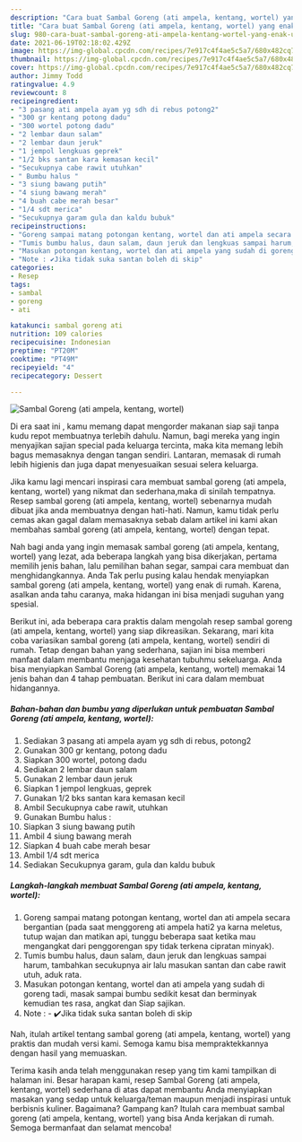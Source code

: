 ```yaml
---
description: "Cara buat Sambal Goreng (ati ampela, kentang, wortel) yang enak Untuk Jualan"
title: "Cara buat Sambal Goreng (ati ampela, kentang, wortel) yang enak Untuk Jualan"
slug: 980-cara-buat-sambal-goreng-ati-ampela-kentang-wortel-yang-enak-untuk-jualan
date: 2021-06-19T02:18:02.429Z
image: https://img-global.cpcdn.com/recipes/7e917c4f4ae5c5a7/680x482cq70/sambal-goreng-ati-ampela-kentang-wortel-foto-resep-utama.jpg
thumbnail: https://img-global.cpcdn.com/recipes/7e917c4f4ae5c5a7/680x482cq70/sambal-goreng-ati-ampela-kentang-wortel-foto-resep-utama.jpg
cover: https://img-global.cpcdn.com/recipes/7e917c4f4ae5c5a7/680x482cq70/sambal-goreng-ati-ampela-kentang-wortel-foto-resep-utama.jpg
author: Jimmy Todd
ratingvalue: 4.9
reviewcount: 8
recipeingredient:
- "3 pasang ati ampela ayam yg sdh di rebus potong2"
- "300 gr kentang potong dadu"
- "300 wortel potong dadu"
- "2 lembar daun salam"
- "2 lembar daun jeruk"
- "1 jempol lengkuas geprek"
- "1/2 bks santan kara kemasan kecil"
- "Secukupnya cabe rawit utuhkan"
- " Bumbu halus "
- "3 siung bawang putih"
- "4 siung bawang merah"
- "4 buah cabe merah besar"
- "1/4 sdt merica"
- "Secukupnya garam gula dan kaldu bubuk"
recipeinstructions:
- "Goreng sampai matang potongan kentang, wortel dan ati ampela secara bergantian (pada saat menggoreng ati ampela hati2 ya karna meletus, tutup wajan dan matikan api, tunggu beberapa saat ketika mau mengangkat dari penggorengan spy tidak terkena cipratan minyak)."
- "Tumis bumbu halus, daun salam, daun jeruk dan lengkuas sampai harum, tambahkan secukupnya air lalu masukan santan dan cabe rawit utuh, aduk rata."
- "Masukan potongan kentang, wortel dan ati ampela yang sudah di goreng tadi, masak sampai bumbu sedikit kesat dan berminyak kemudian tes rasa, angkat dan Siap sajikan."
- "Note : ✔️Jika tidak suka santan boleh di skip"
categories:
- Resep
tags:
- sambal
- goreng
- ati

katakunci: sambal goreng ati 
nutrition: 109 calories
recipecuisine: Indonesian
preptime: "PT20M"
cooktime: "PT49M"
recipeyield: "4"
recipecategory: Dessert

---
```



![Sambal Goreng (ati ampela, kentang, wortel)](https://img-global.cpcdn.com/recipes/7e917c4f4ae5c5a7/680x482cq70/sambal-goreng-ati-ampela-kentang-wortel-foto-resep-utama.jpg)

Di era  saat ini , kamu memang dapat mengorder makanan siap saji tanpa kudu repot membuatnya terlebih dahulu. Namun, bagi mereka yang ingin menyajikan sajian special pada keluarga tercinta, maka kita memang lebih bagus memasaknya dengan tangan sendiri. Lantaran, memasak di rumah lebih higienis dan juga dapat menyesuaikan sesuai selera keluarga.

Jika kamu lagi mencari inspirasi cara membuat sambal goreng (ati ampela, kentang, wortel) yang nikmat dan sederhana,maka di sinilah tempatnya. Resep sambal goreng (ati ampela, kentang, wortel)  sebenarnya mudah dibuat jika anda membuatnya dengan hati-hati. Namun, kamu tidak perlu cemas akan gagal dalam memasaknya 
sebab dalam artikel ini kami akan membahas sambal goreng (ati ampela, kentang, wortel) dengan tepat.  



Nah bagi anda yang ingin memasak sambal goreng (ati ampela, kentang, wortel) yang lezat, ada beberapa langkah yang bisa dikerjakan, pertama memilih jenis bahan, lalu pemilihan bahan segar, sampai cara membuat dan menghidangkannya. Anda Tak perlu pusing kalau hendak menyiapkan sambal goreng (ati ampela, kentang, wortel) yang enak di rumah. Karena, asalkan anda  tahu caranya, maka hidangan ini bisa menjadi suguhan yang spesial.

Berikut ini, ada beberapa cara praktis  dalam mengolah resep sambal goreng (ati ampela, kentang, wortel) yang siap dikreasikan. Sekarang, mari kita coba variasikan sambal goreng (ati ampela, kentang, wortel) sendiri di rumah. Tetap dengan bahan yang sederhana, sajian ini bisa memberi manfaat dalam membantu menjaga kesehatan tubuhmu sekeluarga. Anda bisa menyiapkan Sambal Goreng (ati ampela, kentang, wortel) memakai 14 jenis bahan dan 4 tahap pembuatan. Berikut ini cara dalam membuat hidangannya.

<!--inarticleads1-->

##### Bahan-bahan dan bumbu yang diperlukan untuk pembuatan Sambal Goreng (ati ampela, kentang, wortel):

1. Sediakan 3 pasang ati ampela ayam yg sdh di rebus, potong2
1. Gunakan 300 gr kentang, potong dadu
1. Siapkan 300 wortel, potong dadu
1. Sediakan 2 lembar daun salam
1. Gunakan 2 lembar daun jeruk
1. Siapkan 1 jempol lengkuas, geprek
1. Gunakan 1/2 bks santan kara kemasan kecil
1. Ambil Secukupnya cabe rawit, utuhkan
1. Gunakan  Bumbu halus :
1. Siapkan 3 siung bawang putih
1. Ambil 4 siung bawang merah
1. Siapkan 4 buah cabe merah besar
1. Ambil 1/4 sdt merica
1. Sediakan Secukupnya garam, gula dan kaldu bubuk




<!--inarticleads2-->

##### Langkah-langkah membuat Sambal Goreng (ati ampela, kentang, wortel):

1. Goreng sampai matang potongan kentang, wortel dan ati ampela secara bergantian (pada saat menggoreng ati ampela hati2 ya karna meletus, tutup wajan dan matikan api, tunggu beberapa saat ketika mau mengangkat dari penggorengan spy tidak terkena cipratan minyak).
1. Tumis bumbu halus, daun salam, daun jeruk dan lengkuas sampai harum, tambahkan secukupnya air lalu masukan santan dan cabe rawit utuh, aduk rata.
1. Masukan potongan kentang, wortel dan ati ampela yang sudah di goreng tadi, masak sampai bumbu sedikit kesat dan berminyak kemudian tes rasa, angkat dan Siap sajikan.
1. Note : - ✔️Jika tidak suka santan boleh di skip




Nah, itulah artikel tentang  sambal goreng (ati ampela, kentang, wortel)  yang praktis dan mudah versi kami. Semoga kamu bisa mempraktekkannya dengan hasil yang memuaskan. 

Terima kasih anda telah menggunakan resep yang tim kami tampilkan di halaman ini. Besar harapan kami, resep  Sambal Goreng (ati ampela, kentang, wortel) sederhana di atas dapat membantu Anda menyiapkan masakan yang sedap untuk keluarga/teman maupun menjadi inspirasi untuk berbisnis kuliner. Bagaimana? Gampang kan? Itulah cara membuat sambal goreng (ati ampela, kentang, wortel) yang bisa Anda kerjakan di rumah. Semoga bermanfaat dan selamat mencoba!


